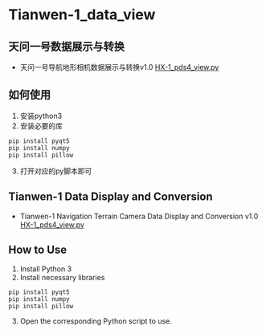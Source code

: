 # Tianwen-1_data_view
## 天问一号数据展示与转换
- 天问一号导航地形相机数据展示与转换v1.0
 [HX-1_pds4_view.py](https://github.com/BG9OXA/Tianwen-1_data_view)
 ## 如何使用
1. 安装python3
2. 安装必要的库
```
pip install pyqt5
pip install numpy
pip install pillow
```
3. 打开对应的py脚本即可

## Tianwen-1 Data Display and Conversion
- Tianwen-1 Navigation Terrain Camera Data Display and Conversion v1.0
 [HX-1_pds4_view.py](https://github.com/BG9OXA/Tianwen-1_data_view)

## How to Use
1. Install Python 3
2. Install necessary libraries
```
pip install pyqt5
pip install numpy
pip install pillow
```
3. Open the corresponding Python script to use.
